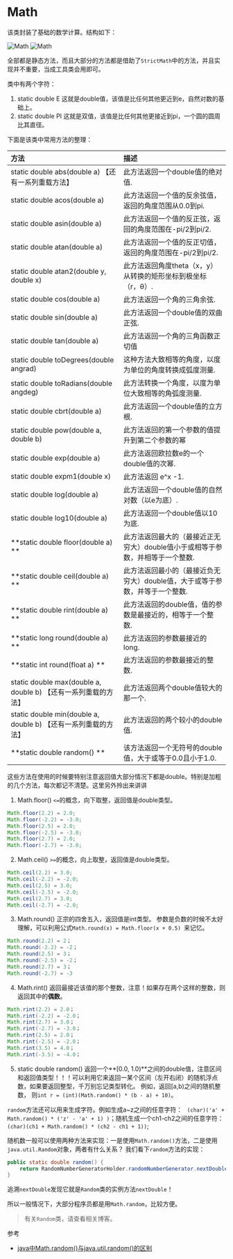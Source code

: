 # Math
该类封装了基础的数学计算。结构如下：

![Math](http://ovn0i3kdg.bkt.clouddn.com/Math_1.png)
![Math](http://ovn0i3kdg.bkt.clouddn.com/Math_2.png)

全部都是静态方法，而且大部分的方法都是借助了`StrictMath`中的方法，并且实现并不重要，当成工具类会用即可。

类中有两个字符：
1. static double E
这就是double值，该值是比任何其他更近到e，自然对数的基础上。
2. static double PI
这就是双值，该值是比任何其他更接近到pi，一个圆的圆周比其直径。

下面是该类中常用方法的整理：

| 方法   | 描述    |
| :------------- | :------------- |
| static double abs(double a)  【还有一系列重载方法】     | 此方法返回一个double值的绝对值.       |
| static double acos(double a)   | 此方法返回一个值的反余弦值，返回的角度范围从0.0到pi.  |
| static double asin(double a)   |   此方法返回一个值的反正弦，返回的角度范围在-pi/2到pi/2.|
| static double atan(double a)   |此方法返回一个值的反正切值，返回的角度范围在-pi/2到pi/2.|
|static double atan2(double y, double x)    | 此方法返回角度theta（x，y）从转换的矩形坐标到极坐标（r，θ）.  |
|static double cos(double a)    | 此方法返回一个角的三角余弦.  |
|static double sin(double a)    | 此方法返回一个double值的双曲正弦.  |
|static double tan(double a)    |  此方法返回一个角的三角函数正切值 |
|static double toDegrees(double angrad)    |  这种方法大致相等的角度，以度为单位的角度转换成弧度测量. |
| static double toRadians(double angdeg)   |  此方法转换一个角度，以度为单位大致相等的角弧度测量. |
|static double cbrt(double a)    | 此方法返回一个double值的立方根.  |
|static double pow(double a, double b)    |  此方法返回的第一个参数的值提升到第二个参数的幂 |
|static double exp(double a)    |  此方法返回欧拉数e的一个double值的次幂. |
|  static double	expm1(double x)  |  此方法返回 e^x -1. |
|static double log(double a)    |   此方法返回一个double值的自然对数（以e为底）.|
|static double log10(double a)    | 此方法返回一个double值以10为底.  |
|**static double floor(double a) **   |  此方法返回最大的（最接近正无穷大）double值小于或相等于参数，并相等于一个整数. |  
|**static double ceil(double a) **   |  此方法返回最小的（最接近负无穷大）double值，大于或等于参数，并等于一个整数. |
|**static double rint(double a) **   |  此方法返回的double值，值的参数是最接近的，相等于一个整数. |
|**static long round(double a) **   |  此方法返回的参数最接近的long. |
|**static int round(float a) **   |  此方法返回的参数最接近的整数. |
|static double max(double a, double b)    【还有一系列重载的方法】|  此方法返回两个double值较大的那一个. |
|static double min(double a, double b) 【还有一系列重载的方法】| 此方法返回的两个较小的double值.  |
|**static double random()  **  |  该方法返回一个无符号的double值，大于或等于0.0且小于1.0. |

这些方法在使用的时候要特别注意返回值大部分情况下都是double。特别是加粗的几个方法，每次都记不清楚。这里另外拎出来讲讲

1. Math.floor()
`<=`的概念，向下取整，返回值是double类型。
```java
Math.floor(2.2) = 2.0;  
Math.floor(-2.2) = -3.0;  
Math.floor(2.5) = 2.0;  
Math.floor(-2.5) = -3.0;  
Math.floor(2.7) = 2.0;  
Math.floor(-2.7) = -3.0;
```
2. Math.ceil()
`>=`的概念，向上取整，返回值是double类型。
```java
Math.ceil(2.2) = 3.0;  
Math.ceil(-2.2) = -2.0;  
Math.ceil(2.5) = 3.0;  
Math.ceil(-2.5) = -2.0;  
Math.ceil(2.7) = 3.0;  
Math.ceil(-2.7) = -2.0;
```
3. Math.round()
正宗的四舍五入，返回值是int类型。
参数是负数的时候不太好理解，可以利用公式`Math.round(x) = Math.floor(x + 0.5) `来记忆。
```java
Math.round(2.2) = 2；  
Math.round(-2.2) = -2；  
Math.round(2.5) = 3；  
Math.round(-2.5) = -2；  
Math.round(2.7) = 3；  
Math.round(-2.7) = -3  
```
4. Math.rint()
返回最接近该值的那个整数，注意！如果存在两个这样的整数，则返回其中的**偶数**。
```java
Math.rint(2.2) = 2.0；  
Math.rint(-2.2) = -2.0；  
Math.rint(2.7) = 3.0；  
Math.rint(-2.7) = -3.0；  
Math.rint(2.5) = 2.0；  
Math.rint(-2.5) = -2.0；  
Math.rint(3.5) = 4.0；  
Math.rint(-3.5) = -4.0；
```

5. static double random()
返回一个**[0.0, 1.0)**之间的double值，注意区间和返回值类型！！！可以利用它来返回一某个区间（左开右闭）的随机浮点数，如果要返回整型，千万别忘记类型转化。
例如，返回[a,b)之间的随机整数， 则`int r = (int)(Math.random() * (b - a) + 10)`。

  `random`方法还可以用来生成字符。例如生成a~z之间的任意字符： ` (char)('a' + Math.random() * ('z' - 'a' + 1) )`；随机生成一个ch1-ch2之间的任意字符：`(char)(ch1 + Math.random() * (ch2 - ch1 + 1))`;

  随机数一般可以使用两种方法来实现：一是使用`Math.random()`方法，二是使用`java.util.Random`对象，两者有什么关系？
  我们看下`random`方法的实现：
  ```java
  public static double random() {
      return RandomNumberGeneratorHolder.randomNumberGenerator.nextDouble();
  }
  ```
  追溯`nextDouble`发现它就是`Random`类的实例方法`nextDouble`！

  所以一般情况下，大部分程序员都是用`Math.random`，比较方便。

  > 有关`Random`类，请查看相关博客。

参考
* [java中Math.random()与java.util.random()的区别](http://blog.csdn.net/huangbiao86/article/details/6433964)
